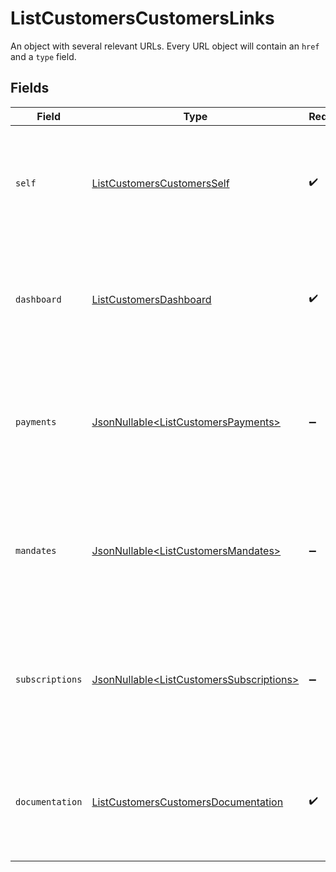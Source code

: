 # ListCustomersCustomersLinks

An object with several relevant URLs. Every URL object will contain an `href` and a `type` field.


## Fields

| Field                                                                                                                                  | Type                                                                                                                                   | Required                                                                                                                               | Description                                                                                                                            |
| -------------------------------------------------------------------------------------------------------------------------------------- | -------------------------------------------------------------------------------------------------------------------------------------- | -------------------------------------------------------------------------------------------------------------------------------------- | -------------------------------------------------------------------------------------------------------------------------------------- |
| `self`                                                                                                                                 | [ListCustomersCustomersSelf](../../models/operations/ListCustomersCustomersSelf.md)                                                    | :heavy_check_mark:                                                                                                                     | In v2 endpoints, URLs are commonly represented as objects with an `href` and `type` field.                                             |
| `dashboard`                                                                                                                            | [ListCustomersDashboard](../../models/operations/ListCustomersDashboard.md)                                                            | :heavy_check_mark:                                                                                                                     | In v2 endpoints, URLs are commonly represented as objects with an `href` and `type` field.                                             |
| `payments`                                                                                                                             | [JsonNullable\<ListCustomersPayments>](../../models/operations/ListCustomersPayments.md)                                               | :heavy_minus_sign:                                                                                                                     | The API resource URL of the [payments](list-payments) linked to this customer. Omitted if no such payments<br/>exist (yet).            |
| `mandates`                                                                                                                             | [JsonNullable\<ListCustomersMandates>](../../models/operations/ListCustomersMandates.md)                                               | :heavy_minus_sign:                                                                                                                     | The API resource URL of the [mandates](list-mandates) linked to this customer. Omitted if no such mandates<br/>exist (yet).            |
| `subscriptions`                                                                                                                        | [JsonNullable\<ListCustomersSubscriptions>](../../models/operations/ListCustomersSubscriptions.md)                                     | :heavy_minus_sign:                                                                                                                     | The API resource URL of the [subscriptions](list-subscriptions) linked to this customer. Omitted if no such<br/>subscriptions exist (yet). |
| `documentation`                                                                                                                        | [ListCustomersCustomersDocumentation](../../models/operations/ListCustomersCustomersDocumentation.md)                                  | :heavy_check_mark:                                                                                                                     | In v2 endpoints, URLs are commonly represented as objects with an `href` and `type` field.                                             |
